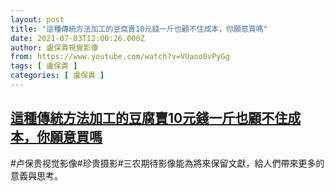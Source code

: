 ```yaml
---
layout: post
title: "這種傳統方法加工的豆腐賣10元錢一斤也顧不住成本，你願意買嗎"
date: 2021-07-03T12:00:26.000Z
author: 盧保貴視覺影像
from: https://www.youtube.com/watch?v=VUaoo0vPyGg
tags: [ 盧保貴 ]
categories: [ 盧保貴 ]
---
```

<!--1625313626000-->
[這種傳統方法加工的豆腐賣10元錢一斤也顧不住成本，你願意買嗎](https://www.youtube.com/watch?v=VUaoo0vPyGg)
------

<div>
#卢保贵视觉影像#珍贵摄影#三农期待影像能為將來保留文獻，給人們帶來更多的意義與思考。
</div>
